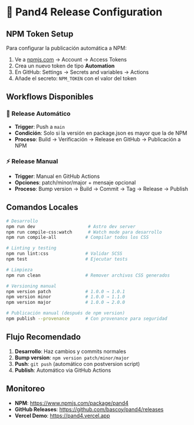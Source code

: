 # 🚀 Pand4 Release Configuration

## NPM Token Setup

Para configurar la publicación automática a NPM:

1. Ve a [npmjs.com](https://www.npmjs.com) → Account → Access Tokens
2. Crea un nuevo token de tipo **Automation**
3. En GitHub: Settings → Secrets and variables → Actions
4. Añade el secreto: `NPM_TOKEN` con el valor del token

## Workflows Disponibles

### 🔄 Release Automático
- **Trigger**: Push a `main`
- **Condición**: Solo si la versión en package.json es mayor que la de NPM
- **Proceso**: Build → Verificación → Release en GitHub → Publicación a NPM

### ⚡ Release Manual
- **Trigger**: Manual en GitHub Actions
- **Opciones**: patch/minor/major + mensaje opcional
- **Proceso**: Bump version → Build → Commit → Tag → Release → Publish

## Comandos Locales

```bash
# Desarrollo
npm run dev                    # Astro dev server
npm run compile-css:watch      # Watch mode para desarrollo
npm run compile-all           # Compilar todos los CSS

# Linting y testing
npm run lint:css              # Validar SCSS
npm test                      # Ejecutar tests

# Limpieza
npm run clean                 # Remover archivos CSS generados

# Versioning manual
npm version patch             # 1.0.0 → 1.0.1
npm version minor             # 1.0.0 → 1.1.0  
npm version major             # 1.0.0 → 2.0.0

# Publicación manual (después de npm version)
npm publish --provenance      # Con provenance para seguridad
```

## Flujo Recomendado

1. **Desarrollo**: Haz cambios y commits normales
2. **Bump version**: `npm version patch/minor/major`
3. **Push**: `git push` (automático con postversion script)
4. **Publish**: Automático via GitHub Actions

## Monitoreo

- **NPM**: https://www.npmjs.com/package/pand4
- **GitHub Releases**: https://github.com/bascoy/pand4/releases
- **Vercel Demo**: https://pand4.vercel.app